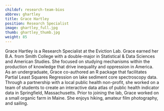 ```yaml
---
childof: research-team-bios
abbrev: ghartley
title: Grace Hartley
position: Research Specialist
image: ghartley_full.jpg
thumb: ghartley_thumb.jpg
weight: 85
---
```

Grace Hartley is a Research Specialist at the Eviction Lab. Grace earned her B.A. from Smith College with a double-major in Statistical & Data Sciences and American Studies. She focused on studying mechanisms within the production of knowledge that drive inequality and oppression in America. As an undergraduate, Grace co-authored an R package that facilitates Partial Least Squares Regression on lake sediment core spectroscopy data. Through a partnership with a local public health non-profit, she worked on a team of students to create an interactive data atlas of public health indicator data in Springfield, Massachusetts. Prior to joining the lab, Grace worked on a small organic farm in Maine. She enjoys hiking, amateur film photography, and sailing.